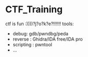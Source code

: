# CTF_Training
ctf is fun :))))?j?o?k?e?!!!!!! 
tools:
  + debug: gdb/pwndbg/peda
  + reverse : Ghidra/IDA free/IDA pro
  + scripting : pwntool
  + ...
